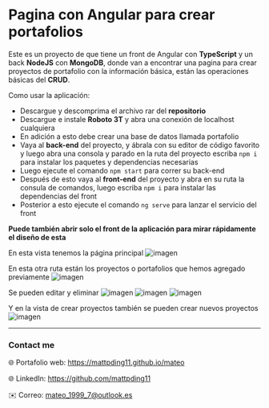 # Pagina con Angular para crear portafolios

Este es un proyecto de que tiene un front de Angular con **TypeScript** y un back **NodeJS** con **MongoDB**, donde van a encontrar una pagina para crear proyectos de portafolio con la información básica, están las operaciones básicas del **CRUD**.

Como usar la aplicación:

-	Descargue y descomprima el archivo rar del **repositorio**
-	Descargue e instale **Roboto 3T** y abra una conexión de localhost cualquiera
-	En adición a esto debe crear una base de datos llamada portafolio
-	Vaya al **back-end** del proyecto, y ábrala con su editor de código favorito y luego abra una consola y parado en la ruta del proyecto escriba `npm i` para instalar los paquetes y dependencias necesarias
-	Luego ejecute el comando `npm start` para correr su back-end
-	Después de esto vaya al **front-end** del proyecto y abra en su ruta la consula de comandos, luego escriba `npm i` para instalar las dependencias del front
-	Posterior a esto ejecute el comando `ng serve` para lanzar el servicio del front

**Puede también abrir solo el front de la aplicación para mirar rápidamente el diseño de esta**


En esta vista tenemos la página principal
![imagen](https://res.cloudinary.com/drbotbbjb/image/upload/v1653806691/Screenshot_112_b8fdjn.png)

En esta otra ruta están los proyectos o portafolios que hemos agregado previamente 
![imagen](https://res.cloudinary.com/drbotbbjb/image/upload/v1653806692/Screenshot_113_uzpnvc.png)

Se pueden editar y eliminar
![imagen](https://res.cloudinary.com/drbotbbjb/image/upload/v1653806690/Screenshot_114_lbfy3k.png)
![imagen](https://res.cloudinary.com/drbotbbjb/image/upload/v1653806689/Screenshot_115_koidhm.png)
![imagen](https://res.cloudinary.com/drbotbbjb/image/upload/v1653806694/Screenshot_116_bn7pim.png)

Y en la vista de crear proyectos también se pueden crear nuevos proyectos
![imagen](https://res.cloudinary.com/drbotbbjb/image/upload/v1653806690/Screenshot_117_uqlqwo.png)



---

### Contact me
 
🌐 Portafolio web: https://mattpding11.github.io/mateo 
  
🌐 LinkedIn: https://github.com/mattpding11
  
✉️ Correo: mateo_1999_7@outlook.es


